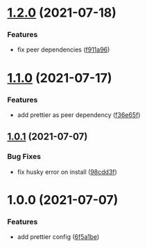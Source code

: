 # [1.2.0](https://github.com/dryauk/prettier-config/compare/v1.1.0...v1.2.0) (2021-07-18)


### Features

* fix peer dependencies ([f911a96](https://github.com/dryauk/prettier-config/commit/f911a96dc0fff02702e4c2dd8d6e545c624cb5b7))

# [1.1.0](https://github.com/dryauk/prettier-config/compare/v1.0.1...v1.1.0) (2021-07-17)


### Features

* add prettier as peer dependency ([f36e65f](https://github.com/dryauk/prettier-config/commit/f36e65f89060ea0ae4006c430103a89aec1d9c20))

## [1.0.1](https://github.com/dryauk/prettier-config/compare/v1.0.0...v1.0.1) (2021-07-07)


### Bug Fixes

* fix husky error on install ([98cdd3f](https://github.com/dryauk/prettier-config/commit/98cdd3fa0952ff237a8b92d00f2efed42fb920cc))

# 1.0.0 (2021-07-07)


### Features

* add prettier config ([6f5a1be](https://github.com/dryauk/prettier-config/commit/6f5a1be87ff0f157db864c2b3969182fc667a391))
